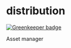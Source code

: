 # distribution

[![Greenkeeper badge](https://badges.greenkeeper.io/mahnunchik/distribution.svg)](https://greenkeeper.io/)

Asset manager
